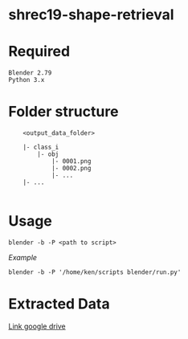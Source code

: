 # shrec19-shape-retrieval
# Required 

```
Blender 2.79
Python 3.x
```
# Folder structure

```
	<output_data_folder>
	
	|- class_i
		|- obj
			|- 0001.png
			|- 0002.png
			|- ...
	|- ...
		
```

# Usage
```
blender -b -P <path to script>
```
*Example*
```
blender -b -P '/home/ken/scripts blender/run.py'
```
# Extracted Data
[Link google drive](https://drive.google.com/drive/folders/1-JIGt7aIjtBkBxnA2kHeXaSDpMEhuno5?usp=sharing)

